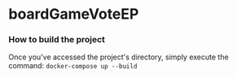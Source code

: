 # boardGameVoteEP

### How to build the project

Once you've accessed the project's directory, simply execute the command:
```docker-compose up --build```
